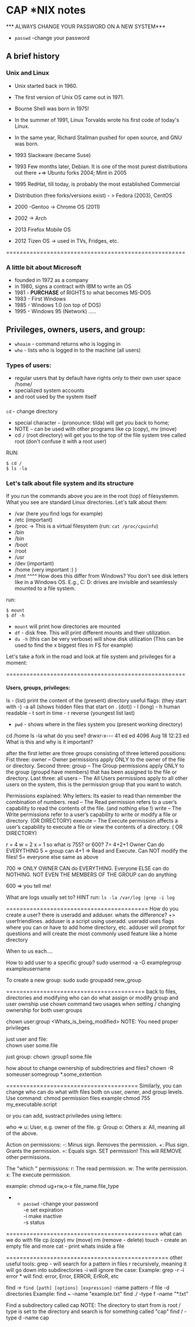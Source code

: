 # CAP *NIX notes
*** ALWAYS CHANGE YOUR PASSWORD ON A NEW SYSTEM***
- `passwd` -change your password

## A brief history
### Unix and Linux
- Unix started back in 1960.
- The first version of Unix OS came out in 1971. 
- Bourne Shell was born in 1975! 

- In the summer of 1991, Linux Torvalds wrote his  first code of today's Linux.  
- In the same year, Richard Stallman   pushed for open source, and GNU was born. 

- 1993 Slackware (became Suse)
- 1993 Few months later, Debian. It is one of the most purest distributions out there +=> Ubuntu forks 2004; Mint in 2005
 
- 1995 RedHat, till today, is probably the most established Commercial 
- Distribution (free forks/versions exist) - > Fedora (2003), CentOS 

- 2000 -Gentoo  ->  Chrome OS (2011)
- 2002 -> Arch

- 2013 Firefox Mobile OS 
- 2012 Tizen OS -> used in TVs, Fridges, etc.

=====================================================
### A little bit about Microsoft
- founded in 1972 as a company
- in 1980, signs a contract with IBM to write an OS
- 1981 - **PURCHASE** of RIGHTS to what becomes MS-DOS
- 1983 - First Windows
- 1985 - Windows 1.0 (on top of DOS)
- 1995 - Windows 95 (Network)
.....
## Privileges, owners, users, and group:
- `whoaim` - command returns who is logging in
- `who` - lists who is logged in to the machine (all users)

### Types of users:
- regular users that by default have rights only to their own user space /home/<user>
- specialized system accounts 
- and root used by the system itself


### 
`cd` - change directory
 - special character `~`  (pronounce: tilda) will get you back to home; <br>
 - NOTE `~` can be used with other programs like cp (copy), mv (move)<br>
 - cd `/` (root directory) will get you to the top of the file system tree called root (don't confuse it with a root user)

RUN:
```
$ cd /
$ ls -la
```


### Let's talk about file system and its structure
If you run the commands above you are in the root (top) of filesystemm. What you see are standard Linux directories. Let's talk about them:
- /var (here you find logs for example)
- /etc (important)
- /proc -> This is a virtual filesystem (run: `cat /proc/cpuinfo`)
- /bin
- /bin
- /boot
- /root
- /usr
- /dev (important)
- /home (very important :) )
- /mnt
 ^^^^
How does this differ from Windows?  You don't see disk letters like in a Windows OS. E.g., C: D: drives are invisible and seamlessly mounted to a file system.

run:
```
$ mount 
$ df -h 
```
- `mount` will print how directories are mounted
- `df` - disk free. This will print different mounts and their utilization.
- `du -h` (this can be very verbose) will show disk utilization (This can be used to find the x biggest files in FS for example)

Let's take a fork in the road and look at file system and privileges for a moment:


=====================================================
#### Users, groups, privileges:

ls - (list) print the content of the (present) directory
      useful flags: (they start with -)
      -a all (shows hidden files that start on . (dot))
      - l (long)
      - h human readable
      - t sort in time 
      - r reverse (youngest list last)

- `pwd` - shows where in the files system you (present working directory)

cd /home
ls -la
 what do you see?
drwxr-x--- 41 ed    ed    4096 Aug 18 12:23 ed
What is this and why is it important?

after the first letter are three groups consisting of three lettered possitions:
Fist three: 
     owner – Owner permissions apply ONLY  to the owner of the file or directory. 
Second three: 
    group – The Group permissions apply ONLY to the  group (groupd have members) that has been assigned to the file or directory.
Last three:
    all users – The All Users permissions apply to all other users on the system, this is the permission group that you want to watch.

Permissions explained: 
Why letters:  Its easier to read than remember the combination of numbers.
read – The Read permission refers to a user’s capability to read the contents of the file. (and nothing else !)
write – The Write permissions refer to a user’s capability to write or modify a file or directory. (OR DIRECTORY)
execute – The Execute permission affects a user’s capability to execute a file or view the contents of a directory. ( OR DIRECTORY)

r = 4
w = 2
x = 1
so what is 755? or 600?
7= 4+2+1 Owner Can do EVERYTHING
5 = group can 4+1 => Read and Execute. Can NOT modify the files!
5= everyone else same as above 

700 => ONLY OWNER CAN do EVERYTHING. Everyone ELSE can do NOTHING. NOT EVEN THE MEMBERS OF THE GROUP can do anything
 
600 =>  you tell me!

What are logs usually set to? 
HINT run: `ls -la /var/log |grep -i log`


==========================================
How do you create a user?
there is useradd and adduser. 
whats the difference? +> userfriendlines. adduser is a script using useradd. 
useradd uses flags where you can or have to add home directory, etc.
adduser will prompt for questiions and will create the most commonly used feature like a home directory

When to us each....

How to add user to a specific group?
sudo usermod -a -G examplegroup exampleusername

To create a new group:
sudo sudo groupadd new_group

=========================================
back to files, directories and modifying who can do what
assign or modify group and user ownship 
use chown command
two usages when setting / changing ownership for both user:groups

chown user:group <Whats_is_being_modified> 
NOTE: You need proper privileges

just user and file:  
chown user some.file

just group:
chown :group1 some.file

how about to change ownership of subdirectiries and files?
chown -R someuser:somegroup *.some_extention

=======================================
Similarly, you can change who can do what with files both on user, owner, and group levels. Use command:
 chmod permission files
example chmod 755 my_executable.script

or you can add, sustract priviledes using letters:

who =>
u: User, e.g. owner of the file.
g: Group
o: Others
a: All, meaning all of the above.

Action on permissions:
-: Minus sign. Removes the permission.
+: Plus sign. Grants the  permission.
=: Equals sign. SET  permission! This will REMOVE other permissions.

The "which " permissions:
r: The read permission.
w: The write permission.
x: The execute permission.

example: 
chmod ug+rw,o-x file_name.file_type

- - `passwd` -change your password
  <ul style="list-style-type:none;">
   <li>-e set expiration</li>
  <li>-i make inactive</li>
  <li>-s status</li>
  </ul>


=============================================
what can we do with file
cp (copy)
mv (move)
rm (remove - delete)
touch - create an empty file
and more
cat - print whats inside a file

================================================
other useful tools:
grep - will search for a pattern in files
r recursively, meaning it will go  down into subdirectories
         -i will ignore the case:
            Example: grep -r -i error * 
                  will find: error, Error, ERROR, ErRoR, etc

find -> `find [path] [options] [expression]` 
-name pattern
 -f file
-d directories
Example: find ~ -name "example.txt"
find ./ -type f -name "*.txt"

Find a subdirectory called cap
NOTE: The directory to start from is root / 
           type is set to the directory 
           and search is for something called "cap"
find / -type d -name cap
